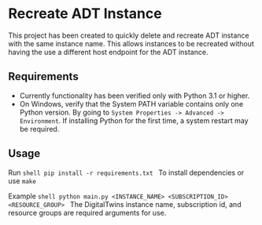 # Recreate ADT Instance

This project has been created to quickly delete and recreate ADT instance with the same instance name. This allows instances to be recreated without having the use a different host endpoint for the ADT instance.

## Requirements
- Currently functionality has been verified only with Python 3.1 or higher. 
- On Windows, verify that the System PATH variable contains only one Python version. By going to `System Properties -> Advanced -> Environment`. If installing Python for the first time, a system restart may be required. 

## Usage
Run
    ```shell
    pip install -r requirements.txt
    ```
To install dependencies or use `make`

Example
    ```shell
    python main.py <INSTANCE_NAME> <SUBSCRIPTION_ID> <RESOURCE_GROUP>
    ```
The DigitalTwins instance name, subscription id, and resource groups are required arguments for use.
